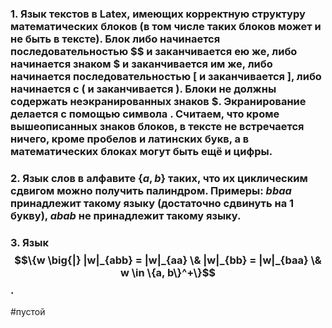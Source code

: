 ### 1. Язык текстов в Latex, имеющих корректную структуру математических блоков (в том числе таких блоков может и не быть в тексте). Блок либо начинается последовательностью $\$\$$ и заканчивается ею же, либо начинается знаком $\$$ и заканчивается им же, либо начинается последовательностью \[ и заканчивается \], либо начинается с \( и заканчивается \). Блоки не должны содержать неэкранированных знаков $\$$. Экранирование делается с помощью символа \. Считаем, что кроме вышеописанных знаков блоков, в тексте не встречается ничего, кроме пробелов и латинских букв, а в математических блоках могут быть ещё и цифры.

### 2. ﻿﻿﻿Язык слов в алфавите $\{a,b\}$ таких, что их циклическим сдвигом можно получить палиндром. Примеры: $bbaa$ принадлежит такому языку (достаточно сдвинуть на 1 букву), $abab$ не принадлежит такому языку.
### 3. ﻿﻿﻿Язык $$\{w \big{|} |w|_{abb} = |w|_{aa} \& |w|_{bb} = |w|_{baa} \& w \in \{a, b\}^+\}$$.

#пустой